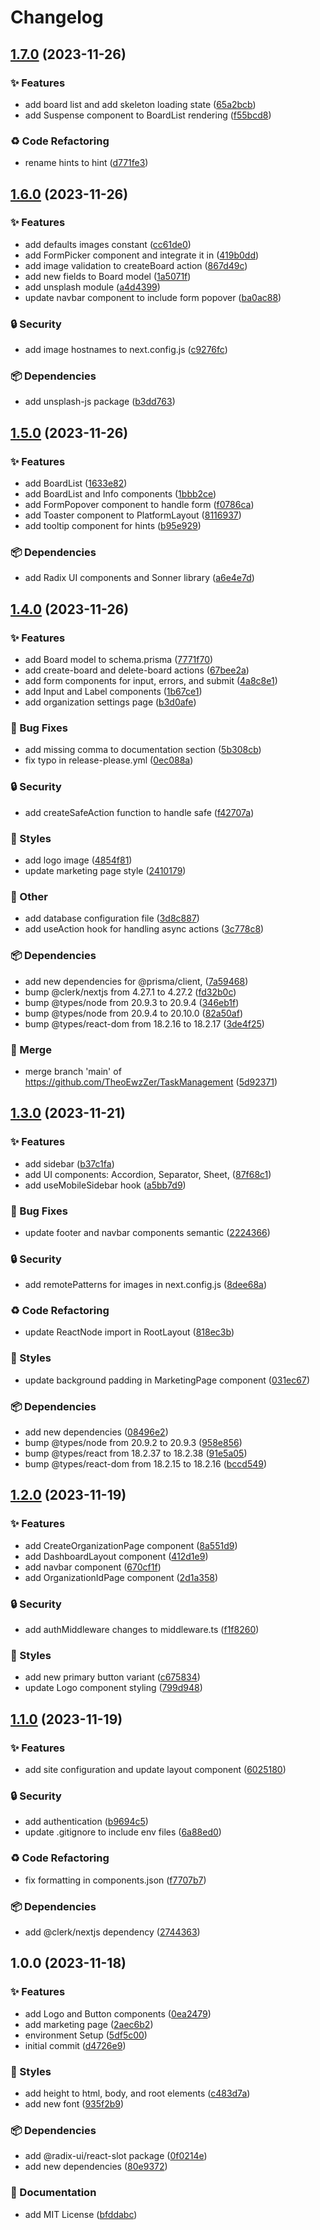 # Changelog

## [1.7.0](https://github.com/TheoEwzZer/TaskManagement/compare/v1.6.0...v1.7.0) (2023-11-26)


### ✨ Features

* add board list and add skeleton loading state ([65a2bcb](https://github.com/TheoEwzZer/TaskManagement/commit/65a2bcb658b0410d500203814d5dbc35dc18ec86))
* add Suspense component to BoardList rendering ([f55bcd8](https://github.com/TheoEwzZer/TaskManagement/commit/f55bcd84599289e673104626e49bd7ecbada5a59))


### ♻️ Code Refactoring

* rename hints to hint ([d771fe3](https://github.com/TheoEwzZer/TaskManagement/commit/d771fe35673101d39deab4b719f690ca8ef0f862))

## [1.6.0](https://github.com/TheoEwzZer/TaskManagement/compare/v1.5.0...v1.6.0) (2023-11-26)


### ✨ Features

* add defaults images constant ([cc61de0](https://github.com/TheoEwzZer/TaskManagement/commit/cc61de007d6dec179480faa90564d8e0a3f3c562))
* add FormPicker component and integrate it in ([419b0dd](https://github.com/TheoEwzZer/TaskManagement/commit/419b0dd6d518ddadc4ac63b7e5abbc6f8009abe9))
* add image validation to createBoard action ([867d49c](https://github.com/TheoEwzZer/TaskManagement/commit/867d49c91569e812ad3d19fa82f3647bb183e356))
* add new fields to Board model ([1a5071f](https://github.com/TheoEwzZer/TaskManagement/commit/1a5071f1c169731f95b81960e2978021d2ac06a9))
* add unsplash module ([a4d4399](https://github.com/TheoEwzZer/TaskManagement/commit/a4d4399e352e7f217fcfdb6463187bbc44df4ac5))
* update navbar component to include form popover ([ba0ac88](https://github.com/TheoEwzZer/TaskManagement/commit/ba0ac8820b03f236ebe80aa984a997a960473eda))


### 🔒️ Security

* add image hostnames to next.config.js ([c9276fc](https://github.com/TheoEwzZer/TaskManagement/commit/c9276fc360fb31e4ac940e186c0e087870fe6ee5))


### 📦 Dependencies

* add unsplash-js package ([b3dd763](https://github.com/TheoEwzZer/TaskManagement/commit/b3dd763f7ed4e3160618c22fdab9e5e617c23969))

## [1.5.0](https://github.com/TheoEwzZer/TaskManagement/compare/v1.4.0...v1.5.0) (2023-11-26)


### ✨ Features

* add BoardList ([1633e82](https://github.com/TheoEwzZer/TaskManagement/commit/1633e82717d187be26ecda8e17f382587b843f17))
* add BoardList and Info components ([1bbb2ce](https://github.com/TheoEwzZer/TaskManagement/commit/1bbb2ce760ce66df4019eb997781f9f6a7af5f54))
* add FormPopover component to handle form ([f0786ca](https://github.com/TheoEwzZer/TaskManagement/commit/f0786ca1a0890621df1c1a25b38ebeea7c79d688))
* add Toaster component to PlatformLayout ([8116937](https://github.com/TheoEwzZer/TaskManagement/commit/8116937c15106ec6c598535ea46199d08e79769c))
* add tooltip component for hints ([b95e929](https://github.com/TheoEwzZer/TaskManagement/commit/b95e929648f4fb2ad29db33a056fa26826c7453f))


### 📦 Dependencies

* add Radix UI components and Sonner library ([a6e4e7d](https://github.com/TheoEwzZer/TaskManagement/commit/a6e4e7d81b86ae2367e681f7f1675784328e6290))

## [1.4.0](https://github.com/TheoEwzZer/TaskManagement/compare/v1.3.0...v1.4.0) (2023-11-26)


### ✨ Features

* add Board model to schema.prisma ([7771f70](https://github.com/TheoEwzZer/TaskManagement/commit/7771f704fe5f63b8413a42d33b6a916a5fee0a32))
* add create-board and delete-board actions ([67bee2a](https://github.com/TheoEwzZer/TaskManagement/commit/67bee2a234f41b6dea93dfe8cea255357f8f54b8))
* add form components for input, errors, and submit ([4a8c8e1](https://github.com/TheoEwzZer/TaskManagement/commit/4a8c8e121f352bd240a63d5e9356d1d2d94ffd8e))
* add Input and Label components ([1b67ce1](https://github.com/TheoEwzZer/TaskManagement/commit/1b67ce1de9ffef0eca91d615f6ebf4be62582453))
* add organization settings page ([b3d0afe](https://github.com/TheoEwzZer/TaskManagement/commit/b3d0afe85ad27d38c3cf72d76ac4698e5e710f07))


### 🐛 Bug Fixes

* add missing comma to documentation section ([5b308cb](https://github.com/TheoEwzZer/TaskManagement/commit/5b308cb10cfd77152a3eadbd4b3e59e814b1263d))
* fix typo in release-please.yml ([0ec088a](https://github.com/TheoEwzZer/TaskManagement/commit/0ec088ae4863190eab018ecd65ab6d73693f28f1))


### 🔒️ Security

* add createSafeAction function to handle safe ([f42707a](https://github.com/TheoEwzZer/TaskManagement/commit/f42707a2c28925ab30e2f541e34eb409bbcb9cef))


### 💄 Styles

* add logo image ([4854f81](https://github.com/TheoEwzZer/TaskManagement/commit/4854f813ce10ad2710a1965a7cf5242f0a754346))
* update marketing page style ([2410179](https://github.com/TheoEwzZer/TaskManagement/commit/24101792cae6f16d9b7d492e126f00d043db0961))


### 🔧 Other

* add database configuration file ([3d8c887](https://github.com/TheoEwzZer/TaskManagement/commit/3d8c88775860bc83b98005c188a3ed69febea753))
* add useAction hook for handling async actions ([3c778c8](https://github.com/TheoEwzZer/TaskManagement/commit/3c778c8c4565f7ad4238ac5f1c3f98a242f4bc88))


### 📦 Dependencies

* add new dependencies for @prisma/client, ([7a59468](https://github.com/TheoEwzZer/TaskManagement/commit/7a59468e626921c9685a2b6a8afc5a0eea0fc6f6))
* bump @clerk/nextjs from 4.27.1 to 4.27.2 ([fd32b0c](https://github.com/TheoEwzZer/TaskManagement/commit/fd32b0cbd3b3b4975dda37c6a1f0e8d472dccfd0))
* bump @types/node from 20.9.3 to 20.9.4 ([346eb1f](https://github.com/TheoEwzZer/TaskManagement/commit/346eb1ff3b8bbc8aad1b5460f1c7256cb9708bcf))
* bump @types/node from 20.9.4 to 20.10.0 ([82a50af](https://github.com/TheoEwzZer/TaskManagement/commit/82a50afa746008fc5fc9df48fcc50cdfa483aea7))
* bump @types/react-dom from 18.2.16 to 18.2.17 ([3de4f25](https://github.com/TheoEwzZer/TaskManagement/commit/3de4f25c7639ad555e0c61853ad3796c779853f0))


### 🔀 Merge

* merge branch 'main' of https://github.com/TheoEwzZer/TaskManagement ([5d92371](https://github.com/TheoEwzZer/TaskManagement/commit/5d92371c3e20be33beda3c2bc597100dc1ce1921))

## [1.3.0](https://github.com/TheoEwzZer/TaskManagement/compare/v1.2.0...v1.3.0) (2023-11-21)


### ✨ Features

* add sidebar ([b37c1fa](https://github.com/TheoEwzZer/TaskManagement/commit/b37c1fa250ffd4eb500b90eef358d51733b8513c))
* add UI components: Accordion, Separator, Sheet, ([87f68c1](https://github.com/TheoEwzZer/TaskManagement/commit/87f68c1ddd69c84245d16df7e3156085281bc64f))
* add useMobileSidebar hook ([a5bb7d9](https://github.com/TheoEwzZer/TaskManagement/commit/a5bb7d960eb65736becf0fc779b8fecff18236cc))


### 🐛 Bug Fixes

* update footer and navbar components semantic ([2224366](https://github.com/TheoEwzZer/TaskManagement/commit/22243665b6d8140ed5c97515d23b5b922dc0021d))


### 🔒️ Security

* add remotePatterns for images in next.config.js ([8dee68a](https://github.com/TheoEwzZer/TaskManagement/commit/8dee68ac5ed2d90aa525434dead3e3d2c51ac8b5))


### ♻️ Code Refactoring

* update ReactNode import in RootLayout ([818ec3b](https://github.com/TheoEwzZer/TaskManagement/commit/818ec3b62c04b2ecb648e782510f0f7506c32665))


### 💄 Styles

* update background padding in MarketingPage component ([031ec67](https://github.com/TheoEwzZer/TaskManagement/commit/031ec676e3e78b9ac99a52a51b00e69e43717cf5))


### 📦 Dependencies

* add new dependencies ([08496e2](https://github.com/TheoEwzZer/TaskManagement/commit/08496e2e2ca73472670b3e994ecbbaf939c384c2))
* bump @types/node from 20.9.2 to 20.9.3 ([958e856](https://github.com/TheoEwzZer/TaskManagement/commit/958e856d8faba344aeec16517c2e103b0965efa5))
* bump @types/react from 18.2.37 to 18.2.38 ([91e5a05](https://github.com/TheoEwzZer/TaskManagement/commit/91e5a05db918f2a5ed08ffa20e4d00f4732447f3))
* bump @types/react-dom from 18.2.15 to 18.2.16 ([bccd549](https://github.com/TheoEwzZer/TaskManagement/commit/bccd54911895c4ca0aca419527d5b940a8ae8a6f))

## [1.2.0](https://github.com/TheoEwzZer/TaskManagement/compare/v1.1.0...v1.2.0) (2023-11-19)


### ✨ Features

* add CreateOrganizationPage component ([8a551d9](https://github.com/TheoEwzZer/TaskManagement/commit/8a551d9d77d6e255fc2a3575093989380c7ead8c))
* add DashboardLayout component ([412d1e9](https://github.com/TheoEwzZer/TaskManagement/commit/412d1e9669ae129854eed700dc7d5612f28a48ad))
* add navbar component ([670cf1f](https://github.com/TheoEwzZer/TaskManagement/commit/670cf1f576b6399b80854f5712ae8e6a8c99aaaf))
* add OrganizationIdPage component ([2d1a358](https://github.com/TheoEwzZer/TaskManagement/commit/2d1a358635df8f4b2a09a17d5b466c0d0995d35f))


### 🔒️ Security

* add authMiddleware changes to middleware.ts ([f1f8260](https://github.com/TheoEwzZer/TaskManagement/commit/f1f8260588de7af2b55c095cf41ba7012d8ea350))


### 💄 Styles

* add new primary button variant ([c675834](https://github.com/TheoEwzZer/TaskManagement/commit/c675834c1d79061a213d14c9bf330f5a10900e35))
* update Logo component styling ([799d948](https://github.com/TheoEwzZer/TaskManagement/commit/799d948335230dd636a7fbe3431c45ecbc4b28fa))

## [1.1.0](https://github.com/TheoEwzZer/TaskManagement/compare/v1.0.0...v1.1.0) (2023-11-19)


### ✨ Features

* add site configuration and update layout component ([6025180](https://github.com/TheoEwzZer/TaskManagement/commit/602518029bc503eb90e2ac5c124fa3670692243c))


### 🔒️ Security

* add  authentication ([b9694c5](https://github.com/TheoEwzZer/TaskManagement/commit/b9694c52f66cc66d5e931cebccb1993b684442f0))
* update .gitignore to include env files ([6a88ed0](https://github.com/TheoEwzZer/TaskManagement/commit/6a88ed0bca24a13d44fc38a3c9f4aa295e294487))


### ♻️ Code Refactoring

* fix formatting in components.json ([f7707b7](https://github.com/TheoEwzZer/TaskManagement/commit/f7707b7d345e8ac4fb518c1a08e97a64bf4f374a))


### 📦 Dependencies

* add @clerk/nextjs dependency ([2744363](https://github.com/TheoEwzZer/TaskManagement/commit/2744363a8dc158b193a3ae786ee5a181d1e6517a))

## 1.0.0 (2023-11-18)


### ✨ Features

* add Logo and Button components ([0ea2479](https://github.com/TheoEwzZer/TaskManagement/commit/0ea2479985290e89f124c621b20d5f2283a83b89))
* add marketing page ([2aec6b2](https://github.com/TheoEwzZer/TaskManagement/commit/2aec6b2dbeb37e4c949a4f12d7326236bc2e890f))
* environment Setup ([5df5c00](https://github.com/TheoEwzZer/TaskManagement/commit/5df5c00078b99be435f4c71f0bc209643dfc149f))
* initial commit ([d4726e9](https://github.com/TheoEwzZer/TaskManagement/commit/d4726e9e1513166c0c1b84aed4022973a1a4763f))


### 💄 Styles

* add height to html, body, and root elements ([c483d7a](https://github.com/TheoEwzZer/TaskManagement/commit/c483d7a6ac03999ae6bdf48eba905a237594480c))
* add new font ([935f2b9](https://github.com/TheoEwzZer/TaskManagement/commit/935f2b988f81c1c015066d8c782e2abf35b68703))


### 📦 Dependencies

* add @radix-ui/react-slot package ([0f0214e](https://github.com/TheoEwzZer/TaskManagement/commit/0f0214e41310c2569c7bf897ed2bb62441714a63))
* add new dependencies ([80e9372](https://github.com/TheoEwzZer/TaskManagement/commit/80e937282101d36db29d51ec847c4facd73ab8eb))


### 📝 Documentation

* add MIT License ([bfddabc](https://github.com/TheoEwzZer/TaskManagement/commit/bfddabc3ca2228ec70c7a15151e9c941ab27de6f))
